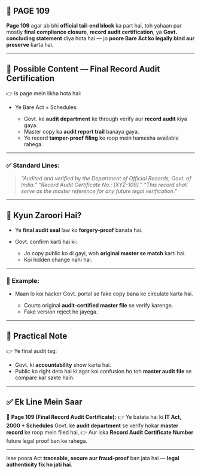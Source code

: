 ## 📄 **PAGE 109**

**Page 109** agar ab bhi **official tail-end block** ka part hai, toh yahaan par mostly **final compliance closure**, **record audit certification**, ya **Govt. concluding statement** diya hota hai — jo **poore Bare Act ko legally bind aur preserve** karta hai.

---

## 🔹 **Possible Content — Final Record Audit Certification**

👉 Is page mein likha hota hai:

* Ye Bare Act + Schedules:

  * Govt. ke **audit department** ke through verify aur **record audit** kiya gaya.
  * Master copy ka **audit report trail** banaya gaya.
  * Ye record **tamper-proof filing** ke roop mein hamesha available rahega.

---

### ✅ **Standard Lines:**

> *“Audited and verified by the Department of Official Records, Govt. of India.”*
> *“Record Audit Certificate No.: \[XYZ-109].”*
> *“This record shall serve as the master reference for any future legal verification.”*

---

## 🔹 **Kyun Zaroori Hai?**

* Ye **final audit seal** law ko **forgery-proof** banata hai.
* Govt. confirm karti hai ki:

  * Jo copy public ko di gayi, woh **original master se match** karti hai.
  * Koi hidden change nahi hai.

---

### 🧩 **Example:**

* Maan lo koi hacker Govt. portal se fake copy bana ke circulate karta hai.

  * Courts original **audit-certified master file** se verify karenge.
  * Fake version reject ho jayega.

---

## 🔹 **Practical Note**

👉 Ye final audit tag:

* Govt. ki **accountability** show karta hai.
* Public ko right deta hai ki agar koi confusion ho toh **master audit file** se compare kar sakte hain.

---

## ✅ **Ek Line Mein Saar**

📌 **Page 109 (Final Record Audit Certificate):**
👉 Ye batata hai ki **IT Act, 2000 + Schedules** Govt. ke **audit department** se verify hokar **master record** ke roop mein filed hai,
👉 Aur iska **Record Audit Certificate Number** future legal proof ban ke rahega.

---

Isse poora Act **traceable, secure aur fraud-proof** ban jata hai — **legal authenticity fix ho jati hai**.
